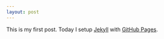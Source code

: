 ```yaml
---
layout: post
---
```


This is my first post.  Today I setup [Jekyll](http://jekyllrb.com) with [GitHub Pages](https://pages.github.com/).  